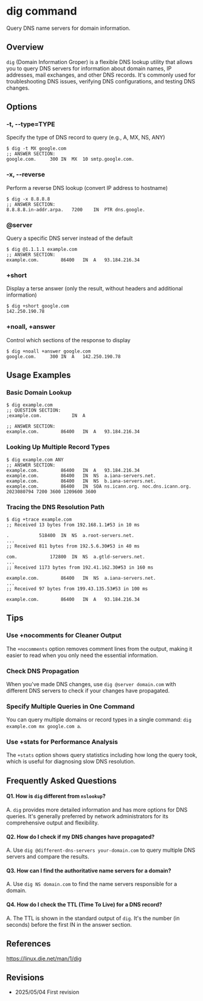 # dig command

Query DNS name servers for domain information.

## Overview

`dig` (Domain Information Groper) is a flexible DNS lookup utility that allows you to query DNS servers for information about domain names, IP addresses, mail exchanges, and other DNS records. It's commonly used for troubleshooting DNS issues, verifying DNS configurations, and testing DNS changes.

## Options

### **-t, --type=TYPE**

Specify the type of DNS record to query (e.g., A, MX, NS, ANY)

```console
$ dig -t MX google.com
;; ANSWER SECTION:
google.com.		300	IN	MX	10 smtp.google.com.
```

### **-x, --reverse**

Perform a reverse DNS lookup (convert IP address to hostname)

```console
$ dig -x 8.8.8.8
;; ANSWER SECTION:
8.8.8.8.in-addr.arpa.	7200	IN	PTR	dns.google.
```

### **@server**

Query a specific DNS server instead of the default

```console
$ dig @1.1.1.1 example.com
;; ANSWER SECTION:
example.com.		86400	IN	A	93.184.216.34
```

### **+short**

Display a terse answer (only the result, without headers and additional information)

```console
$ dig +short google.com
142.250.190.78
```

### **+noall, +answer**

Control which sections of the response to display

```console
$ dig +noall +answer google.com
google.com.		300	IN	A	142.250.190.78
```

## Usage Examples

### Basic Domain Lookup

```console
$ dig example.com
;; QUESTION SECTION:
;example.com.			IN	A

;; ANSWER SECTION:
example.com.		86400	IN	A	93.184.216.34
```

### Looking Up Multiple Record Types

```console
$ dig example.com ANY
;; ANSWER SECTION:
example.com.		86400	IN	A	93.184.216.34
example.com.		86400	IN	NS	a.iana-servers.net.
example.com.		86400	IN	NS	b.iana-servers.net.
example.com.		86400	IN	SOA	ns.icann.org. noc.dns.icann.org. 2023080794 7200 3600 1209600 3600
```

### Tracing the DNS Resolution Path

```console
$ dig +trace example.com
;; Received 13 bytes from 192.168.1.1#53 in 10 ms

. 			518400	IN	NS	a.root-servers.net.
...
;; Received 811 bytes from 192.5.6.30#53 in 40 ms

com. 			172800	IN	NS	a.gtld-servers.net.
...
;; Received 1173 bytes from 192.41.162.30#53 in 160 ms

example.com.		86400	IN	NS	a.iana-servers.net.
...
;; Received 97 bytes from 199.43.135.53#53 in 100 ms

example.com.		86400	IN	A	93.184.216.34
```

## Tips

### Use +nocomments for Cleaner Output

The `+nocomments` option removes comment lines from the output, making it easier to read when you only need the essential information.

### Check DNS Propagation

When you've made DNS changes, use `dig @server domain.com` with different DNS servers to check if your changes have propagated.

### Specify Multiple Queries in One Command

You can query multiple domains or record types in a single command: `dig example.com mx google.com a`.

### Use +stats for Performance Analysis

The `+stats` option shows query statistics including how long the query took, which is useful for diagnosing slow DNS resolution.

## Frequently Asked Questions

#### Q1. How is `dig` different from `nslookup`?
A. `dig` provides more detailed information and has more options for DNS queries. It's generally preferred by network administrators for its comprehensive output and flexibility.

#### Q2. How do I check if my DNS changes have propagated?
A. Use `dig @different-dns-servers your-domain.com` to query multiple DNS servers and compare the results.

#### Q3. How can I find the authoritative name servers for a domain?
A. Use `dig NS domain.com` to find the name servers responsible for a domain.

#### Q4. How do I check the TTL (Time To Live) for a DNS record?
A. The TTL is shown in the standard output of `dig`. It's the number (in seconds) before the first IN in the answer section.

## References

https://linux.die.net/man/1/dig

## Revisions

- 2025/05/04 First revision